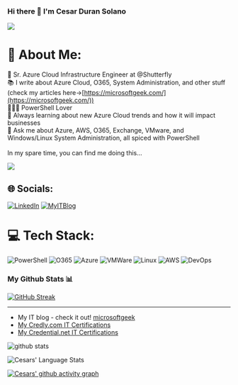 ### Hi there 👋 I'm Cesar Duran Solano

![](https://komarev.com/ghpvc/?username=microsoftgeek)


# 💫 About Me:
🔭 Sr. Azure Cloud Infrastructure Engineer at @Shutterfly<br>📚 I write about Azure Cloud, O365, System Administration, and other stuff (check my articles here->[https://microsoftgeek.com/](https://microsoftgeek.com/))<br>👩🏻‍💻 PowerShell Lover<br>🌱 Always learning about new Azure Cloud trends and how it will impact businesses<br>💬 Ask me about Azure, AWS, O365, Exchange, VMware, and Windows/Linux System Administration, all spiced with PowerShell<br><br> In my spare time, you can find me doing this...

![](https://camo.githubusercontent.com/992babdffd8c74a1502de375fbdf7e4d54773242/68747470733a2f2f6d656469612e67697068792e636f6d2f6d656469612f53576f536b4e36447854737a71494b4571762f67697068792e676966)


## 🌐 Socials:
[![LinkedIn](https://img.shields.io/badge/LinkedIn-%230077B5.svg?logo=linkedin&logoColor=white)](https://linkedin.com/in/cesar-duran-msgeek/) [![MyITBlog](https://img.shields.io/badge/microsoftgeek-12100E?logo=microsoftgeek&logoColor=white)](https://microsoftgeek.com/) 

# 💻 Tech Stack:
![PowerShell](https://img.shields.io/badge/powershell-3670A0?style=for-the-badge&logo=powershell&logoColor=ffdd54) ![O365](https://img.shields.io/badge/O365-%23276DC3.svg?style=for-the-badge&logo=o365&logoColor=white) ![Azure](https://img.shields.io/badge/azure-%230072C6.svg?style=for-the-badge&logo=azure-devops&logoColor=white) ![VMWare](https://img.shields.io/badge/vmware-%2344A833.svg?style=for-the-badge&logo=vmware&logoColor=white) ![Linux](https://img.shields.io/badge/redhat-%23D00000.svg?style=for-the-badge&logo=redhat&logoColor=white) ![AWS](https://img.shields.io/badge/aws-%23F7931E.svg?style=for-the-badge&logo=aws&logoColor=white) ![DevOps](https://img.shields.io/badge/devops-%23FF6F00.svg?style=for-the-badge&logo=devops&logoColor=white)



### My Github Stats 📊

[![GitHub Streak](https://streak-stats.demolab.com/?user=microsoftgeek&theme=ads-juicy-fresh)](https://git.io/streak-stats)
<!--
For future use
<a href="https://www.instagram.com/hemant.gz/">
  <img align="left" alt="Instagram" width="22px" src="https://cdn.jsdelivr.net/npm/simple-icons@v3/icons/instagram.svg" />
</a>
<a href="https://leetcode.com//">
  <img align="left" alt="Leetcode" width="22px" src="https://cdn.jsdelivr.net/npm/simple-icons@v3/icons/leetcode.svg" />
</a>
-->

---


* My IT blog - check it out! <a href="https://microsoftgeek.com/">microsoftgeek</a>
* <a href="https://www.credly.com/users/cesar-duran.822df967/badges">My Credly.com IT Certifications</a>
* <a href="https://www.credential.net/profile/cesarduran/wallet">My Credential.net IT Certifications</a>

<img src="https://github-readme-stats.vercel.app/api/?username=microsoftgeek&show_icons=true&count_private=true&title_color=fffffff&icon_color=000000&text_color=000000" alt="github stats"/>


![Cesars' Language Stats](https://github-readme-stats.vercel.app/api/top-langs/?username=microsoftgeek&layout=compact&theme=radical)

[![Cesars' github activity graph](https://github-readme-activity-graph.cyclic.app/graph?username=microsoftgeek&theme=github-compact)](https://github.com/ashutosh00710/github-readme-activity-graph)
